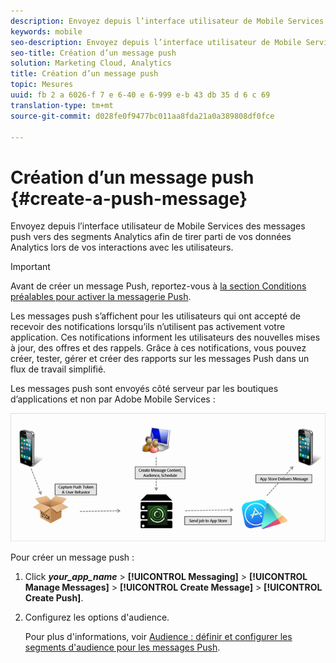 ```yaml
---
description: Envoyez depuis l’interface utilisateur de Mobile Services des messages push vers des segments Analytics afin de tirer parti de vos données Analytics lors de vos interactions avec les utilisateurs.
keywords: mobile
seo-description: Envoyez depuis l’interface utilisateur de Mobile Services des messages push vers des segments Analytics afin de tirer parti de vos données Analytics lors de vos interactions avec les utilisateurs.
seo-title: Création d’un message push
solution: Marketing Cloud, Analytics
title: Création d’un message push
topic: Mesures
uuid: fb 2 a 6026-f 7 e 6-40 e 6-999 e-b 43 db 35 d 6 c 69
translation-type: tm+mt
source-git-commit: d028fe0f9477bc011aa8fda21a0a389808df0fce

---
```



# Création d’un message push {#create-a-push-message}

Envoyez depuis l’interface utilisateur de Mobile Services des messages push vers des segments Analytics afin de tirer parti de vos données Analytics lors de vos interactions avec les utilisateurs.

>[!IMPORTANT]
>
>Avant de créer un message Push, reportez-vous à [la section Conditions préalables pour activer la messagerie Push](/help/using/c-manage-app-settings/c-mob-confg-app/configure-push-messaging/prerequisites-push-messaging.md).

Les messages push s’affichent pour les utilisateurs qui ont accepté de recevoir des notifications lorsqu’ils n’utilisent pas activement votre application. Ces notifications informent les utilisateurs des nouvelles mises à jour, des offres et des rappels. Grâce à ces notifications, vous pouvez créer, tester, gérer et créer des rapports sur les messages Push dans un flux de travail simplifié.

Les messages push sont envoyés côté serveur par les boutiques d’applications et non par Adobe Mobile Services :

![](assets/push_message_diagram.png)

Pour créer un message push :

1. Click ***your_app_name*** &gt; **[!UICONTROL Messaging]** &gt; **[!UICONTROL Manage Messages]** &gt; **[!UICONTROL Create Message]** &gt; **[!UICONTROL Create Push]**.
1. Configurez les options d'audience.

   Pour plus d'informations, voir [Audience : définir et configurer les segments d'audience pour les messages Push](/help/using/in-app-messaging/t-create-push-message/c-audience-push-message.md).

